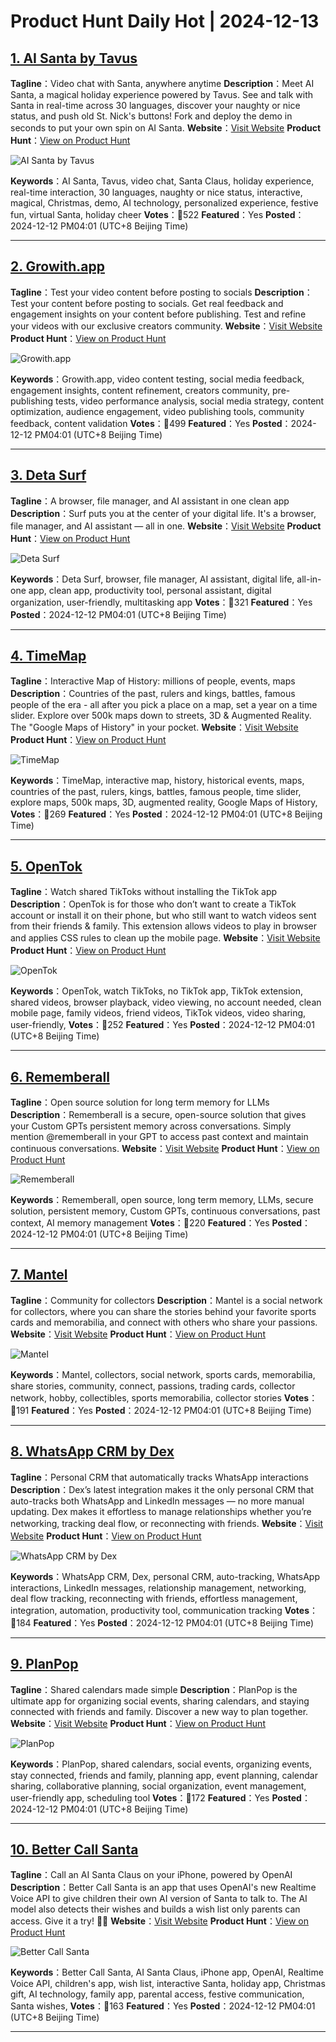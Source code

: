 # Product Hunt Daily Hot | 2024-12-13

## [1. AI Santa by Tavus](https://www.producthunt.com/posts/ai-santa-by-tavus?utm_campaign=producthunt-api&utm_medium=api-v2&utm_source=Application%3A+phtrends+%28ID%3A+147529%29)
**Tagline**：Video chat with Santa, anywhere anytime
**Description**：Meet AI Santa, a magical holiday experience powered by Tavus. See and talk with Santa in real-time across 30 languages, discover your naughty or nice status, and push old St. Nick's buttons! Fork and deploy the demo in seconds to put your own spin on AI Santa.
**Website**：[Visit Website](https://www.producthunt.com/r/WHJGCBZDIHSPAW?utm_campaign=producthunt-api&utm_medium=api-v2&utm_source=Application%3A+phtrends+%28ID%3A+147529%29)
**Product Hunt**：[View on Product Hunt](https://www.producthunt.com/posts/ai-santa-by-tavus?utm_campaign=producthunt-api&utm_medium=api-v2&utm_source=Application%3A+phtrends+%28ID%3A+147529%29)

![AI Santa by Tavus](https://ph-files.imgix.net/437b53e7-dc71-4486-96dd-070e0cc5b382.gif?auto=format&fit=crop&frame=1&h=512&w=1024)

**Keywords**：AI Santa, Tavus, video chat, Santa Claus, holiday experience, real-time interaction, 30 languages, naughty or nice status, interactive, magical, Christmas, demo, AI technology, personalized experience, festive fun, virtual Santa, holiday cheer
**Votes**：🔺522
**Featured**：Yes
**Posted**：2024-12-12 PM04:01 (UTC+8 Beijing Time)

---

## [2. Growith.app](https://www.producthunt.com/posts/growith-app?utm_campaign=producthunt-api&utm_medium=api-v2&utm_source=Application%3A+phtrends+%28ID%3A+147529%29)
**Tagline**：Test your video content before posting to socials
**Description**：Test your content before posting to socials. Get real feedback and engagement insights on your content before publishing. Test and refine your videos with our exclusive creators community.
**Website**：[Visit Website](https://www.producthunt.com/r/SOF47YZDC47JV3?utm_campaign=producthunt-api&utm_medium=api-v2&utm_source=Application%3A+phtrends+%28ID%3A+147529%29)
**Product Hunt**：[View on Product Hunt](https://www.producthunt.com/posts/growith-app?utm_campaign=producthunt-api&utm_medium=api-v2&utm_source=Application%3A+phtrends+%28ID%3A+147529%29)

![Growith.app](https://ph-files.imgix.net/6da888eb-200a-47fd-af6a-0993cb1e0c82.jpeg?auto=format&fit=crop&frame=1&h=512&w=1024)

**Keywords**：Growith.app, video content testing, social media feedback, engagement insights, content refinement, creators community, pre-publishing tests, video performance analysis, social media strategy, content optimization, audience engagement, video publishing tools, community feedback, content validation
**Votes**：🔺499
**Featured**：Yes
**Posted**：2024-12-12 PM04:01 (UTC+8 Beijing Time)

---

## [3. Deta Surf](https://www.producthunt.com/posts/deta-surf?utm_campaign=producthunt-api&utm_medium=api-v2&utm_source=Application%3A+phtrends+%28ID%3A+147529%29)
**Tagline**：A browser, file manager, and AI assistant in one clean app
**Description**：Surf puts you at the center of your digital life. It's a browser, file manager, and AI assistant — all in one.
**Website**：[Visit Website](https://www.producthunt.com/r/MALOT2ZOZA2UUN?utm_campaign=producthunt-api&utm_medium=api-v2&utm_source=Application%3A+phtrends+%28ID%3A+147529%29)
**Product Hunt**：[View on Product Hunt](https://www.producthunt.com/posts/deta-surf?utm_campaign=producthunt-api&utm_medium=api-v2&utm_source=Application%3A+phtrends+%28ID%3A+147529%29)

![Deta Surf](https://ph-files.imgix.net/6afe674b-3af5-47ba-bf4f-29970424b2e8.png?auto=format&fit=crop&frame=1&h=512&w=1024)

**Keywords**：Deta Surf, browser, file manager, AI assistant, digital life, all-in-one app, clean app, productivity tool, personal assistant, digital organization, user-friendly, multitasking app
**Votes**：🔺321
**Featured**：Yes
**Posted**：2024-12-12 PM04:01 (UTC+8 Beijing Time)

---

## [4. TimeMap](https://www.producthunt.com/posts/timemap?utm_campaign=producthunt-api&utm_medium=api-v2&utm_source=Application%3A+phtrends+%28ID%3A+147529%29)
**Tagline**：Interactive Map of History: millions of people, events, maps
**Description**：Countries of the past, rulers and kings, battles, famous people of the era - all after you pick a place on a map, set a year on a time slider. Explore over 500k maps down to streets, 3D & Augmented Reality. The "Google Maps of History" in your pocket.
**Website**：[Visit Website](https://www.producthunt.com/r/4A3TWZ5MV6F5AT?utm_campaign=producthunt-api&utm_medium=api-v2&utm_source=Application%3A+phtrends+%28ID%3A+147529%29)
**Product Hunt**：[View on Product Hunt](https://www.producthunt.com/posts/timemap?utm_campaign=producthunt-api&utm_medium=api-v2&utm_source=Application%3A+phtrends+%28ID%3A+147529%29)

![TimeMap](https://ph-files.imgix.net/f043180d-8ec8-4699-8112-aa565044daae.png?auto=format&fit=crop&frame=1&h=512&w=1024)

**Keywords**：TimeMap, interactive map, history, historical events, maps, countries of the past, rulers, kings, battles, famous people, time slider, explore maps, 500k maps, 3D, augmented reality, Google Maps of History,
**Votes**：🔺269
**Featured**：Yes
**Posted**：2024-12-12 PM04:01 (UTC+8 Beijing Time)

---

## [5. OpenTok](https://www.producthunt.com/posts/opentok?utm_campaign=producthunt-api&utm_medium=api-v2&utm_source=Application%3A+phtrends+%28ID%3A+147529%29)
**Tagline**：Watch shared TikToks without installing the TikTok app
**Description**：OpenTok is for those who don’t want to create a TikTok account or install it on their phone, but who still want to watch videos sent from their friends & family. This extension allows videos to play in browser and applies CSS rules to clean up the mobile page.
**Website**：[Visit Website](https://www.producthunt.com/r/6ICHNYMVESLDR4?utm_campaign=producthunt-api&utm_medium=api-v2&utm_source=Application%3A+phtrends+%28ID%3A+147529%29)
**Product Hunt**：[View on Product Hunt](https://www.producthunt.com/posts/opentok?utm_campaign=producthunt-api&utm_medium=api-v2&utm_source=Application%3A+phtrends+%28ID%3A+147529%29)

![OpenTok](https://ph-files.imgix.net/ec965841-25f5-4f57-a506-b68e5975be4f.jpeg?auto=format&fit=crop&frame=1&h=512&w=1024)

**Keywords**：OpenTok, watch TikToks, no TikTok app, TikTok extension, shared videos, browser playback, video viewing, no account needed, clean mobile page, family videos, friend videos, TikTok videos, video sharing, user-friendly,
**Votes**：🔺252
**Featured**：Yes
**Posted**：2024-12-12 PM04:01 (UTC+8 Beijing Time)

---

## [6. Rememberall](https://www.producthunt.com/posts/rememberall?utm_campaign=producthunt-api&utm_medium=api-v2&utm_source=Application%3A+phtrends+%28ID%3A+147529%29)
**Tagline**：Open source solution for long term memory for LLMs
**Description**：Rememberall is a secure, open-source solution that gives your Custom GPTs persistent memory across conversations. Simply mention @rememberall in your GPT to access past context and maintain continuous conversations.
**Website**：[Visit Website](https://www.producthunt.com/r/VP2TBC46QBWC5B?utm_campaign=producthunt-api&utm_medium=api-v2&utm_source=Application%3A+phtrends+%28ID%3A+147529%29)
**Product Hunt**：[View on Product Hunt](https://www.producthunt.com/posts/rememberall?utm_campaign=producthunt-api&utm_medium=api-v2&utm_source=Application%3A+phtrends+%28ID%3A+147529%29)

![Rememberall](https://ph-files.imgix.net/6873d551-015e-4974-9c5b-afefba1d5a77.png?auto=format&fit=crop&frame=1&h=512&w=1024)

**Keywords**：Rememberall, open source, long term memory, LLMs, secure solution, persistent memory, Custom GPTs, continuous conversations, past context, AI memory management
**Votes**：🔺220
**Featured**：Yes
**Posted**：2024-12-12 PM04:01 (UTC+8 Beijing Time)

---

## [7. Mantel](https://www.producthunt.com/posts/mantel-2?utm_campaign=producthunt-api&utm_medium=api-v2&utm_source=Application%3A+phtrends+%28ID%3A+147529%29)
**Tagline**：Community for collectors
**Description**：Mantel is a social network for collectors, where you can share the stories behind your favorite sports cards and memorabilia, and connect with others who share your passions.
**Website**：[Visit Website](https://www.producthunt.com/r/EYP7Y33QFZT7I3?utm_campaign=producthunt-api&utm_medium=api-v2&utm_source=Application%3A+phtrends+%28ID%3A+147529%29)
**Product Hunt**：[View on Product Hunt](https://www.producthunt.com/posts/mantel-2?utm_campaign=producthunt-api&utm_medium=api-v2&utm_source=Application%3A+phtrends+%28ID%3A+147529%29)

![Mantel](https://ph-files.imgix.net/9899318e-fbb4-4076-9e2b-9ff4b036aeee.png?auto=format&fit=crop&frame=1&h=512&w=1024)

**Keywords**：Mantel, collectors, social network, sports cards, memorabilia, share stories, community, connect, passions, trading cards, collector network, hobby, collectibles, sports memorabilia, collector stories
**Votes**：🔺191
**Featured**：Yes
**Posted**：2024-12-12 PM04:01 (UTC+8 Beijing Time)

---

## [8. WhatsApp CRM by Dex](https://www.producthunt.com/posts/whatsapp-crm-by-dex?utm_campaign=producthunt-api&utm_medium=api-v2&utm_source=Application%3A+phtrends+%28ID%3A+147529%29)
**Tagline**：Personal CRM that automatically tracks WhatsApp interactions
**Description**：Dex’s latest integration makes it the only personal CRM that auto-tracks both WhatsApp and LinkedIn messages — no more manual updating. Dex makes it effortless to manage relationships whether you’re networking, tracking deal flow, or reconnecting with friends.
**Website**：[Visit Website](https://www.producthunt.com/r/WB54WAZWTZZDQP?utm_campaign=producthunt-api&utm_medium=api-v2&utm_source=Application%3A+phtrends+%28ID%3A+147529%29)
**Product Hunt**：[View on Product Hunt](https://www.producthunt.com/posts/whatsapp-crm-by-dex?utm_campaign=producthunt-api&utm_medium=api-v2&utm_source=Application%3A+phtrends+%28ID%3A+147529%29)

![WhatsApp CRM by Dex](https://ph-files.imgix.net/9d1c74e3-6c63-4760-aa35-21268ea583ec.png?auto=format&fit=crop&frame=1&h=512&w=1024)

**Keywords**：WhatsApp CRM, Dex, personal CRM, auto-tracking, WhatsApp interactions, LinkedIn messages, relationship management, networking, deal flow tracking, reconnecting with friends, effortless management, integration, automation, productivity tool, communication tracking
**Votes**：🔺184
**Featured**：Yes
**Posted**：2024-12-12 PM04:01 (UTC+8 Beijing Time)

---

## [9. PlanPop](https://www.producthunt.com/posts/planpop?utm_campaign=producthunt-api&utm_medium=api-v2&utm_source=Application%3A+phtrends+%28ID%3A+147529%29)
**Tagline**：Shared calendars made simple
**Description**：PlanPop is the ultimate app for organizing social events, sharing calendars, and staying connected with friends and family. Discover a new way to plan together.
**Website**：[Visit Website](https://www.producthunt.com/r/VWZGDXWHIRAYQW?utm_campaign=producthunt-api&utm_medium=api-v2&utm_source=Application%3A+phtrends+%28ID%3A+147529%29)
**Product Hunt**：[View on Product Hunt](https://www.producthunt.com/posts/planpop?utm_campaign=producthunt-api&utm_medium=api-v2&utm_source=Application%3A+phtrends+%28ID%3A+147529%29)

![PlanPop](https://ph-files.imgix.net/940f3044-1fcd-425e-ae3f-cdfd385d3c7c.png?auto=format&fit=crop&frame=1&h=512&w=1024)

**Keywords**：PlanPop, shared calendars, social events, organizing events, stay connected, friends and family, planning app, event planning, calendar sharing, collaborative planning, social organization, event management, user-friendly app, scheduling tool
**Votes**：🔺172
**Featured**：Yes
**Posted**：2024-12-12 PM04:01 (UTC+8 Beijing Time)

---

## [10. Better Call Santa](https://www.producthunt.com/posts/better-call-santa?utm_campaign=producthunt-api&utm_medium=api-v2&utm_source=Application%3A+phtrends+%28ID%3A+147529%29)
**Tagline**：Call an AI Santa Claus on your iPhone, powered by OpenAI
**Description**：Better Call Santa is an app that uses OpenAI's new Realtime Voice API to give children their own AI version of Santa to talk to. The AI model also detects their wishes and builds a wish list only parents can access. Give it a try! 🎄🎅
**Website**：[Visit Website](https://www.producthunt.com/r/A2GO4WFQ53TY77?utm_campaign=producthunt-api&utm_medium=api-v2&utm_source=Application%3A+phtrends+%28ID%3A+147529%29)
**Product Hunt**：[View on Product Hunt](https://www.producthunt.com/posts/better-call-santa?utm_campaign=producthunt-api&utm_medium=api-v2&utm_source=Application%3A+phtrends+%28ID%3A+147529%29)

![Better Call Santa](https://ph-files.imgix.net/e8507177-6eb5-4da0-9a1a-3b82a68bebc3.jpeg?auto=format&fit=crop&frame=1&h=512&w=1024)

**Keywords**：Better Call Santa, AI Santa Claus, iPhone app, OpenAI, Realtime Voice API, children's app, wish list, interactive Santa, holiday app, Christmas gift, AI technology, family app, parental access, festive communication, Santa wishes,
**Votes**：🔺163
**Featured**：Yes
**Posted**：2024-12-12 PM04:01 (UTC+8 Beijing Time)

---

